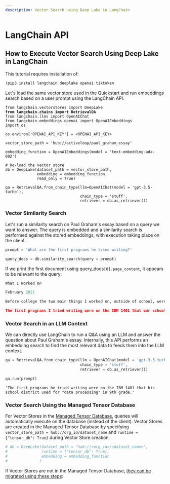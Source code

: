 ```yaml
---
description: Vector Search using Deep Lake in LangChain
---
```


# LangChain API

## How to Execute Vector Search Using Deep Lake in LangChain

This tutorial requires installation of:

```bash
!pip3 install langchain deeplake openai tiktoken
```

Let's load the same vector store used in the Quickstart and run embeddings search based on a user prompt using the LangChain API.&#x20;

<pre class="language-python"><code class="lang-python">from langchain.vectorstores import DeepLake
<strong>from langchain.chains import RetrievalQA
</strong>from langchain.llms import OpenAIChat
from langchain.embeddings.openai import OpenAIEmbeddings
import os

os.environ['OPENAI_API_KEY'] = &#x3C;OPENAI_API_KEY>

vector_store_path = 'hub://activeloop/paul_graham_essay'

embedding_function = OpenAIEmbeddings(model = 'text-embedding-ada-002')

# Re-load the vector store
db = DeepLake(dataset_path = vector_store_path, 
              embedding = embedding_function, 
              read_only = True)

qa = RetrievalQA.from_chain_type(llm=OpenAIChat(model = 'gpt-3.5-turbo'), 
                                 chain_type = 'stuff', 
                                 retriever = db.as_retriever())
</code></pre>

### Vector Similarity Search

Let's run a similarity search on Paul Graham's essay based on a query we want to answer. The query is embedded and a similarity search is performed against the stored embeddings, with execution taking place on the client.

```python
prompt = 'What are the first programs he tried writing?'

query_docs = db.similarity_search(query = prompt)
```

If we print the first document using query\_docs`[0].page_content`, it appears to be relevant to the query:

```python
What I Worked On

February 2021

Before college the two main things I worked on, outside of school, were writing and programming. I didn't write essays. I wrote what beginning writers were supposed to write then, and probably still are: short stories. My stories were awful. They had hardly any plot, just characters with strong feelings, which I imagined made them deep.

The first programs I tried writing were on the IBM 1401 that our school district used for what was then called "data processing." This was in 9th grade, so I was 13 or 14. The school district's 1401 happened to be in the basement of our junior high school, and my friend Rich Draves and I got permission to use it. It was like a mini Bond villain's lair down there, with all these alien-looking machines — CPU, disk drives, printer, card reader — sitting up on a raised floor under bright fluorescent lights.
```

### Vector Search in an LLM Context

We can directly use LangChain to run a Q\&A using an LLM and answer the question about Paul Graham's essay. Internally, this API performs an embedding search to find the most relevant data to feeds them into the LLM context.

```python
qa = RetrievalQA.from_chain_type(llm = OpenAIChat(model = 'gpt-3.5-turbo'), 
                                 chain_type = 'stuff', 
                                 retriever = db.as_retriever())

qa.run(prompt)
```

`'The first programs he tried writing were on the IBM 1401 that his school district used for "data processing" in 9th grade.'`

### Vector Search Using the Managed Tensor Database

For Vector Stores in the [Managed Tensor Database](../../managed-database/), queries will automatically execute on the database (instead of the client). Vector Stores are created in the Managed Tensor Database by specifying `vector_store_path = hub://org_id/dataset_name` and `runtime = {"tensor_db": True}` during Vector Store creation.

```python
# db = DeepLake(dataset_path = "hub://<org_id>/<dataset_name>", 
#               runtime = {"tensor_db": True},
#               embedding = embedding_function
#              )
```

If Vector Stores are not in the Managed Tensor Database, [they can be migrated using these steps](../../managed-database/migrating-datasets-to-the-tensor-database.md):
